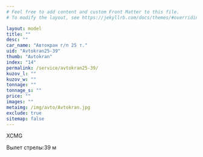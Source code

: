 ```yaml
---
# Feel free to add content and custom Front Matter to this file.
# To modify the layout, see https://jekyllrb.com/docs/themes/#overriding-theme-defaults

layout: model
title: ""
desc: ""
car_name: "Автокран г/п 25 т."
uid: "Avtokran25-39"
thumb: "Avtokran"
index: "14"
permalink: /service/avtokran25-39/
kuzov_l: ""
kuzov_w: ""
tonnage: ""
tonnage_s: ""
price: ""
images: ""
metaimg: /img/avto/Avtokran.jpg
exclude: true
sitemap: false
---
```


XCMG

<span>Вылет стрелы:</span><span>39 м</span>
